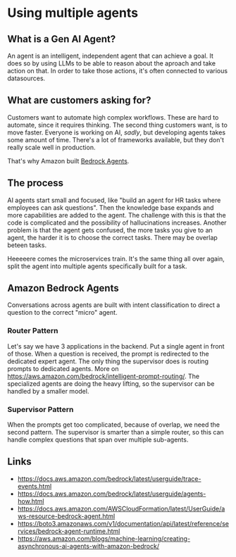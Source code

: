 # Using multiple agents

## What is a Gen AI Agent?

An agent is an intelligent, independent agent that can achieve a goal. It does so by using LLMs to be
able to reason about the aproach and take action on that.
In order to take those actions, it's often connected to various datasources.

## What are customers asking for?

Customers want to automate high complex workflows. These are hard to automate, since it requires thinking.
The second thing customers want, is to move faster. Everyone is working on AI, _sadly_, but developing
agents takes some amount of time. There's a lot of frameworks available, but they don't really scale well
in production.

That's why Amazon built [Bedrock Agents](https://aws.amazon.com/bedrock/agents/).

## The process

AI agents start small and focused, like "build an agent for HR tasks where employees can ask questions". Then
the knowledge base expands and more capabilities are added to the agent. The challenge with this is that the
code is complicated and the possibility of hallucinations increases. Another problem is that the agent gets confused,
the more tasks you give to an agent, the harder it is to choose the correct tasks. There may be overlap beteen tasks.

Heeeeere comes the microservices train. It's the same thing all over again, split the agent into multiple agents
specifically built for a task.

## Amazon Bedrock Agents

Conversations across agents are built with intent classification to direct a question to the correct "micro" agent.

### Router Pattern

Let's say we have 3 applications in the backend. Put a single agent in front of those. When a question is received,
the prompt is redirected to the dedicated expert agent. The only thing the supervisor does is routing prompts
to dedicated agents. More on <https://aws.amazon.com/bedrock/intelligent-prompt-routing/>. The specialized agents
are doing the heavy lifting, so the supervisor can be handled by a smaller model.

### Supervisor Pattern

When the prompts get too complicated, because of overlap, we need the second pattern. The supervisor is smarter than
a simple router, so this can handle complex questions that span over multiple sub-agents.

## Links

- <https://docs.aws.amazon.com/bedrock/latest/userguide/trace-events.html>
- <https://docs.aws.amazon.com/bedrock/latest/userguide/agents-how.html>
- <https://docs.aws.amazon.com/AWSCloudFormation/latest/UserGuide/aws-resource-bedrock-agent.html>
- <https://boto3.amazonaws.com/v1/documentation/api/latest/reference/services/bedrock-agent-runtime.html>
- <https://aws.amazon.com/blogs/machine-learning/creating-asynchronous-ai-agents-with-amazon-bedrock/>
